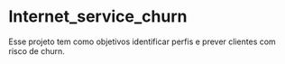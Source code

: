 # Internet_service_churn
 Esse projeto tem como objetivos identificar perfis e prever clientes com risco de churn.
